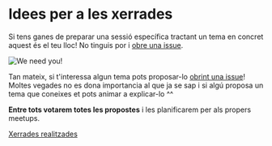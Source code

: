 # Idees per a les xerrades

Si tens ganes de preparar una sessió específica tractant un tema en concret aquest és el teu lloc! No tinguis por i [obre una issue](https://github.com/pygrn/ideesxerrades/issues/new).

![We need you!](https://myopenuniversitylife.files.wordpress.com/2011/08/we-need-you.jpg)

Tan mateix, si t'interessa algun tema pots proposar-lo [obrint una issue](https://github.com/pygrn/ideesxerrades/issues/new)! Moltes vegades no es dona importancia al que ja se sap i si algú proposa un tema que coneixes et pots animar a explicar-lo ^^

**Entre tots votarem totes les propostes** i les planificarem per als propers meetups.

[Xerrades realitzades](https://github.com/pygrn/xerrades)
